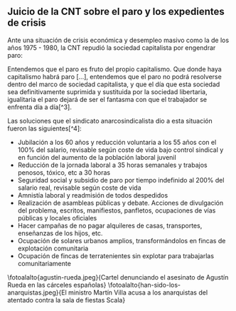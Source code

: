## Juicio de la CNT sobre el paro y los expedientes de crisis

Ante una situación de crisis económica y desempleo masivo como la de los
años 1975 - 1980, la CNT repudió la sociedad capitalista por engendrar
paro:

Entendemos que el paro es fruto del propio capitalismo. Que donde haya
capitalismo habrá paro \[...\], entendemos que el paro no podrá resolverse dentro
del marco de sociedad capitalista, y que el día que esta sociedad sea
definitivamente suprimida y 
sustituida por la sociedad libertaria, igualitaria el paro dejará de ser
el fantasma con que el trabajador se enfrenta día a día[^3].

Las soluciones que el sindicato anarcosindicalista dio a esta situación
fueron las siguientes[^4]:

-   Jubilación a los 60 años y reducción voluntaria a los 55 años con el
    100% del salario, revisable según coste de vida bajo control
    sindical y en función del aumento de la población laboral juvenil
-   Reducción de la jornada laboral a 35 horas semanales y trabajos
    penosos, tóxico, etc a 30 horas
-   Seguridad social y subsidio de paro por tiempo indefinido al 200%
    del salario real, revisable según coste de vida
-   Amnistía laboral y readmisión de todos despedidos
-   Realización de asambleas públicas y debate. Acciones de divulgación
    del problema, escritos, manifiestos, panfletos, ocupaciones de vías
    públicas y locales oficiales
-   Hacer campañas de no pagar alquileres de casas, transportes,
    enseñanzas de los hijos, etc.
-   Ocupación de solares urbanos amplios, transformándolos en fincas de
    explotación comunitaria
-   Ocupación de fincas de terratenientes sin explotar para trabajarlas
    comunitariamente

\fotoalalto{agustin-rueda.jpeg}{Cartel denunciando el asesinato de Agustín Rueda en las cárceles españolas}
\fotoalalto{han-sido-los-anarquistas.jpeg}{El ministro Martín Villa acusa a los anarquistas del atentado contra la sala de fiestas Scala}

